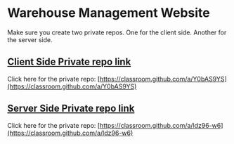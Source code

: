 # Warehouse Management Website
Make sure you create two private repos. One for the client side. Another for the server side.

## [Client Side Private repo link](https://classroom.github.com/a/Y0bAS9YS)
Click here for the private repo: [https://classroom.github.com/a/Y0bAS9YS](https://classroom.github.com/a/Y0bAS9YS)



## [Server Side Private repo link](https://classroom.github.com/a/ldz96-w6)
Click here for the private repo: [https://classroom.github.com/a/ldz96-w6](https://classroom.github.com/a/ldz96-w6)